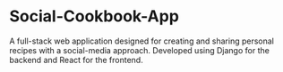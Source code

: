 # Social-Cookbook-App
A full-stack web application designed for creating and sharing personal recipes with a social-media approach. Developed using Django for the backend and React for the frontend.
